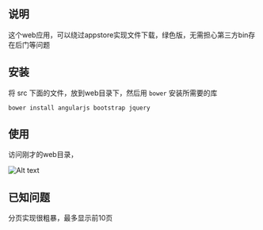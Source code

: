 ## 说明

这个web应用，可以绕过appstore实现文件下载，绿色版，无需担心第三方bin存在后门等问题

## 安装

将 src 下面的文件，放到web目录下，然后用 `bower` 安装所需要的库

```
bower install angularjs bootstrap jquery
```

## 使用

访问刚才的web目录，

![Alt text](https://raw.githubusercontent.com/CaledoniaProject/pp25-appstore-downloader/master/contrib/screenshot.jpg "screenshot")

## 已知问题

分页实现很粗暴，最多显示前10页

